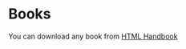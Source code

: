 # Books
You can download any book from  [HTML Handbook](https://github.com/mohammadjaloudi/Books/blob/main/HTML%20Handbook.pdf)
